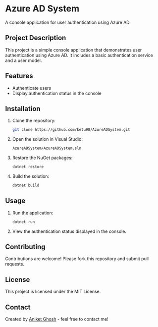 
# Azure AD System

A console application for user authentication using Azure AD.

## Project Description

This project is a simple console application that demonstrates user authentication using Azure AD. It includes a basic authentication service and a user model.

## Features

- Authenticate users
- Display authentication status in the console

## Installation

1. Clone the repository:
    ```sh
    git clone https://github.com/ketu98/AzureADSystem.git
    ```

2. Open the solution in Visual Studio:
    ```sh
    AzureADSystem/AzureADSystem.sln
    ```

3. Restore the NuGet packages:
    ```sh
    dotnet restore
    ```

4. Build the solution:
    ```sh
    dotnet build
    ```

## Usage

1. Run the application:
    ```sh
    dotnet run
    ```

2. View the authentication status displayed in the console.

## Contributing

Contributions are welcome! Please fork this repository and submit pull requests.

## License

This project is licensed under the MIT License.

## Contact

Created by [Aniket Ghosh](https://github.com/ketu98) - feel free to contact me!
